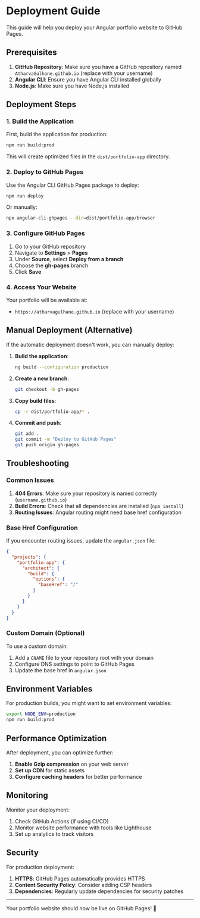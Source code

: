 # Deployment Guide

This guide will help you deploy your Angular portfolio website to GitHub Pages.

## Prerequisites

1. **GitHub Repository**: Make sure you have a GitHub repository named `AtharvaGulhane.github.io` (replace with your username)
2. **Angular CLI**: Ensure you have Angular CLI installed globally
3. **Node.js**: Make sure you have Node.js installed

## Deployment Steps

### 1. Build the Application

First, build the application for production:

```bash
npm run build:prod
```

This will create optimized files in the `dist/portfolio-app` directory.

### 2. Deploy to GitHub Pages

Use the Angular CLI GitHub Pages package to deploy:

```bash
npm run deploy
```

Or manually:

```bash
npx angular-cli-ghpages --dir=dist/portfolio-app/browser
```

### 3. Configure GitHub Pages

1. Go to your GitHub repository
2. Navigate to **Settings** > **Pages**
3. Under **Source**, select **Deploy from a branch**
4. Choose the **gh-pages** branch
5. Click **Save**

### 4. Access Your Website

Your portfolio will be available at:
- `https://atharvagulhane.github.io` (replace with your username)

## Manual Deployment (Alternative)

If the automatic deployment doesn't work, you can manually deploy:

1. **Build the application**:
   ```bash
   ng build --configuration production
   ```

2. **Create a new branch**:
   ```bash
   git checkout -b gh-pages
   ```

3. **Copy build files**:
   ```bash
   cp -r dist/portfolio-app/* .
   ```

4. **Commit and push**:
   ```bash
   git add .
   git commit -m "Deploy to GitHub Pages"
   git push origin gh-pages
   ```

## Troubleshooting

### Common Issues

1. **404 Errors**: Make sure your repository is named correctly (`username.github.io`)
2. **Build Errors**: Check that all dependencies are installed (`npm install`)
3. **Routing Issues**: Angular routing might need base href configuration

### Base Href Configuration

If you encounter routing issues, update the `angular.json` file:

```json
{
  "projects": {
    "portfolio-app": {
      "architect": {
        "build": {
          "options": {
            "baseHref": "/"
          }
        }
      }
    }
  }
}
```

### Custom Domain (Optional)

To use a custom domain:

1. Add a `CNAME` file to your repository root with your domain
2. Configure DNS settings to point to GitHub Pages
3. Update the base href in `angular.json`

## Environment Variables

For production builds, you might want to set environment variables:

```bash
export NODE_ENV=production
npm run build:prod
```

## Performance Optimization

After deployment, you can optimize further:

1. **Enable Gzip compression** on your web server
2. **Set up CDN** for static assets
3. **Configure caching headers** for better performance

## Monitoring

Monitor your deployment:

1. Check GitHub Actions (if using CI/CD)
2. Monitor website performance with tools like Lighthouse
3. Set up analytics to track visitors

## Security

For production deployment:

1. **HTTPS**: GitHub Pages automatically provides HTTPS
2. **Content Security Policy**: Consider adding CSP headers
3. **Dependencies**: Regularly update dependencies for security patches

---

Your portfolio website should now be live on GitHub Pages! 🚀 